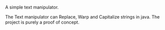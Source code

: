 
A simple text manipulator.

The Text manipulator can Replace, Warp and Capitalize strings in java. The project is purely a proof of concept.
